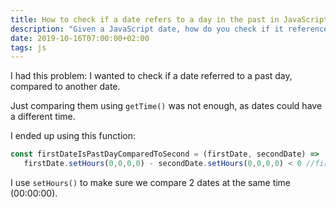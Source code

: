 ```yaml
---
title: How to check if a date refers to a day in the past in JavaScript
description: "Given a JavaScript date, how do you check if it references a day in the past?"
date: 2019-10-16T07:00:00+02:00
tags: js
---
```


I had this problem: I wanted to check if a date referred to a past day, compared to another date.

Just comparing them using `getTime()` was not enough, as dates could have a different time.

I ended up using this function:

```js
const firstDateIsPastDayComparedToSecond = (firstDate, secondDate) =>
   firstDate.setHours(0,0,0,0) - secondDate.setHours(0,0,0,0) < 0 //first date is in future, or it is today
```

I use `setHours()` to make sure we compare 2 dates at the same time (00:00:00).

